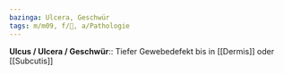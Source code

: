```yaml
---
bazinga: Ulcera, Geschwür
tags: m/m09, f/🧴, a/Pathologie
---
```

**Ulcus / Ulcera / Geschwür**:: Tiefer Gewebedefekt bis in [[Dermis]] oder [[Subcutis]]